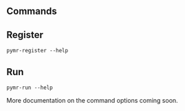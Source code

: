 Commands
----------

## Register

```
pymr-register --help
```

## Run

```
pymr-run --help
```

More documentation on the command options coming soon.
